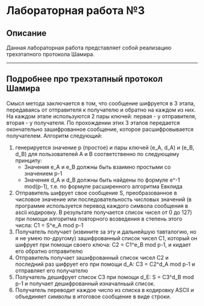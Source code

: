 # Лабораторная работа №3

## Описание

Данная лабораторная работа представляет собой реализацию трехэтапного протокола Шамира.

---

## Подробнее про трехэтапный протокол Шамира

Смысл метода заключается в том, что сообщение шифруется в 3 этапа, передаваясь от отправителя к получателю и обратно на каждом из них. На каждом этапе используются 2 пары ключей: первая - у отправителя, вторая - у получателя. По прохождении этих 3 этапов передается окончательно зашифрованное сообщение, которое расшифровывается получателем. Алгоритм следующий:

1. генерируется значение p (простое) и пары ключей (e_A, d_A) и (e_B, d_B) для пользователей A и B соответственно по следующему принципу:
    * Значения e_A и e_B должны быть взаимно простыми со значением p-1
    * Значения d_A и d_B должны быть найдены по формуле e^-1 mod(p-1), т.е. по формуле расширенного алгоритма Евклида
2. Отправитель шифрует свое сообщение S, преобразованное в числовое значение или последовательность числовых значений (в программе используется перевод каждого символа сообщения в ascii кодировку. В результате получается список чисел от 0 до 127) при помощи алгоритма повторного возведения в степень этого числа: C1 = S^e_A mod p-1
3. Получатель получает (извините за эту и дальнейшую тавталогию, но я не умею по-другому) зашифрованный список чисел C1, который он шифрует при помощи своего ключа: C2 = C1^e_B mod p-1, и кидает его обратно отправителю
4. Отправитель получает зашифрованный список чисел C2 и последний раз шифрует его при помощи d_A: C3 = C2^d_A mod p-1 и отправляет его получателю
5. Получатель дешифрует список C3 при помощи d_E: S = C3^d_B mod p-1 и получает дешифрованный изначалньый список.
6. Получатель переводит каждое число из списка в кодировку ASCII и объединяет символы в итоговое сообщение в виде строки.